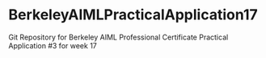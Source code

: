 # BerkeleyAIMLPracticalApplication17
Git Repository for Berkeley AIML Professional Certificate Practical Application #3 for week 17
